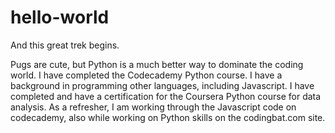 hello-world
===========

And this great trek begins.

Pugs are cute, but
Python is a much better way to dominate the coding world.
I have completed the Codecademy Python course.
I have a background in programming other languages, including Javascript.
I have completed and have a certification for the Coursera Python course for data analysis.
As a refresher, I am working through the Javascript code on codecademy,
also while working on Python skills on the codingbat.com site.
